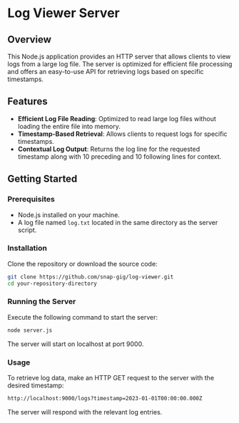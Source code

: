 # Log Viewer Server

## Overview

This Node.js application provides an HTTP server that allows clients to view logs from a large log file. The server is optimized for efficient file processing and offers an easy-to-use API for retrieving logs based on specific timestamps.

## Features

- **Efficient Log File Reading**: Optimized to read large log files without loading the entire file into memory.
- **Timestamp-Based Retrieval**: Allows clients to request logs for specific timestamps.
- **Contextual Log Output**: Returns the log line for the requested timestamp along with 10 preceding and 10 following lines for context.

## Getting Started

### Prerequisites

* Node.js installed on your machine.
* A log file named `log.txt` located in the same directory as the server script.

### Installation

Clone the repository or download the source code:

```bash
git clone https://github.com/snap-gig/log-viewer.git
cd your-repository-directory
```

### Running the Server

Execute the following command to start the server:

```bash
node server.js
```
The server will start on localhost at port 9000.

### Usage
To retrieve log data, make an HTTP GET request to the server with the desired timestamp:

```bash
http://localhost:9000/logs?timestamp=2023-01-01T00:00:00.000Z
```
The server will respond with the relevant log entries.
